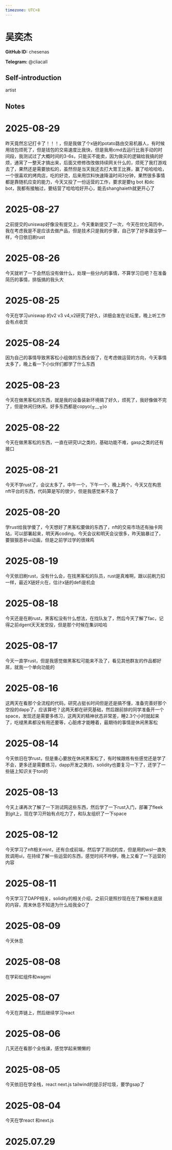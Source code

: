 ```yaml
---
timezone: UTC+8
---
```


# 吴奕杰

**GitHub ID:** chesenas

**Telegram:** @cliacall

## Self-introduction

artist

## Notes

<!-- Content_START -->

# 2025-08-29
<!-- DAILY_CHECKIN_2025-08-29_START -->
昨天竟然忘记打卡了！！！，但是我做了个x链的potato路由交易机器人，有时候用钱包烦死了，但是钱包的交易速度比我快，但是我用cmd去运行比我手动的时间段，我测试过了大概时间的3-6s，只能买不能卖，因为做买的逻辑给我搞的好烦，通宵了一整天才搞出来，后面又修修改改做持续网关什么的，烦死了我打游戏去了，果然还是需要放松的，虽然但是当天我还去打大胃王比赛，赢了哈哈哈哈，一个很喜欢的烤肉店，吃的好烫，后来用饮料快速降温时间3分钟，果然很多事情都是靠随机应变的能力，今天又投了一份运营的工作，要求是要tg bot 和dc bot，我都有接触过，要结营了哈哈哈好开心，能去shanghaieth就更开心了
<!-- DAILY_CHECKIN_2025-08-29_END -->


# 2025-08-27
<!-- DAILY_CHECKIN_2025-08-27_START -->
之前提交的uniswap好像没有提交上，今天重新提交了一次，今天在优化简历中，我在考虑我是不是应该去做产品，但是技术只是我的步骤，自己学了好多跟没学一样，今日依旧刷rust
<!-- DAILY_CHECKIN_2025-08-27_END -->


# 2025-08-26
<!-- DAILY_CHECKIN_2025-08-26_START -->
今天就听了一下会然后没有做什么，处理一些分内的事情，不算学习日吧？在准备简历的事情，排版搞的我头大
<!-- DAILY_CHECKIN_2025-08-26_END -->


# 2025-08-25
<!-- DAILY_CHECKIN_2025-08-25_START -->
今天在学习uniswap 的v2 v3 v4,v2研究了好久，详细会发在论坛里，晚上听工作会有点收货
<!-- DAILY_CHECKIN_2025-08-25_END -->


# 2025-08-24
<!-- DAILY_CHECKIN_2025-08-24_START -->
因为自己的事情导致黑客松小组做的东西全毁了，在考虑做运营的方向，今天事情太多了，晚上看一下小伙伴们都学了什么东西
<!-- DAILY_CHECKIN_2025-08-24_END -->


# 2025-08-23
<!-- DAILY_CHECKIN_2025-08-23_START -->
今天在做黑客松的东西，就是我的设备装新环境搞了好久，烦死了，我好像做不完了，但是休闲归休闲，好多东西都是copyo(╥﹏╥)o
<!-- DAILY_CHECKIN_2025-08-23_END -->


# 2025-08-22
<!-- DAILY_CHECKIN_2025-08-22_START -->
今天在做黑客松的东西，一直在研究UI之类的，基础功能不难，gasp之类的还有接口
<!-- DAILY_CHECKIN_2025-08-22_END -->

# 2025-08-21

今天不学rust了，会议太多了，中午一个，下午一个，晚上两个，今天又在构思nft平台的东西，代码算是写的很少，但是我感觉来不及了

# 2025-08-20

学rust给我学傻了，今天想好了黑客松要做的东西了，nft的交易市场还有抽卡网站，可以部署起来，明天再coding，今天会议和明天会议很多，昨天脑暴过了，要狠狠恶补ui动画，但是之前学过学的很辣鸡

# 2025-08-19

今天依旧刷rust，没有什么会，在找黑客松的队员，rust是真难啊，跟以前刷力扣一样，最近X链好火在，估计x链的defi是机会

# 2025-08-18

今天还是在刷rust，黑客松没有什么想法，在找队友了，然后今天了解了fac，记得之前dgent天天发空投，但是那个时候在集训哈哈

# 2025-08-17

今天一直学rust，但是我感觉做黑客松可能来不及了，看见其他群友的作品都好屌，就我一个单向功能的

# 2025-08-16

这两天在看那个全流程的代码，研究占挺长时间但是还是搞不懂，准备完善好那个空投的dapp了，应该算吧？这两天都在研究基础，然后跟前排的同学准备开一个space，发现还是需要多练习，这两天的精神状态非常差，睡2.3个小时就起来了，吃褪黑素都没有用还要等，心脏疼才能睡着，最期待的事情是休闲黑客松

# 2025-08-14

今天依旧在学rust，但是重心要放在休闲黑客松了，有时候跟练有些感觉还是学了不会，更多还是需要练习，dapp开发之类的，solidity也要复习一下了，还学了一些链上知识关于ton的

# 2025-08-13

今天上课再次了解了一下测试网这些东西，然后学了一下rust入门，部署了fleek到git上，现在学习开始有点吃力了，和队友组织了一下space

# 2025-08-12

今天学习了nft相关mint，还有合成前端，然后学了测试的库，但是用的wsl一直失败调用ui，在持续了解一些运营的东西，感觉时间不咋够，晚上又看了一下运营的内容

# 2025-08-11

今天学习了DAPP相关，solidity的相关介绍，之前只是照抄现在在了解相关底层的内容，周末休息不知道为什么给我全O了

# 2025-08-09

今天休息

# 2025-08-08

在学彩虹组件和wagmi

# 2025-08-07

今天在弄链上，然后继续学习react

# 2025-08-06

几天还在看那个全栈课，感觉学起来懒懒的

# 2025-08-05

今天依旧在学全栈，react next.js tailwind的提示好垃圾，要学gsap了

# 2025-08-04

今天在学react 和next.js

# 2025.07.29


<!-- Content_END -->
